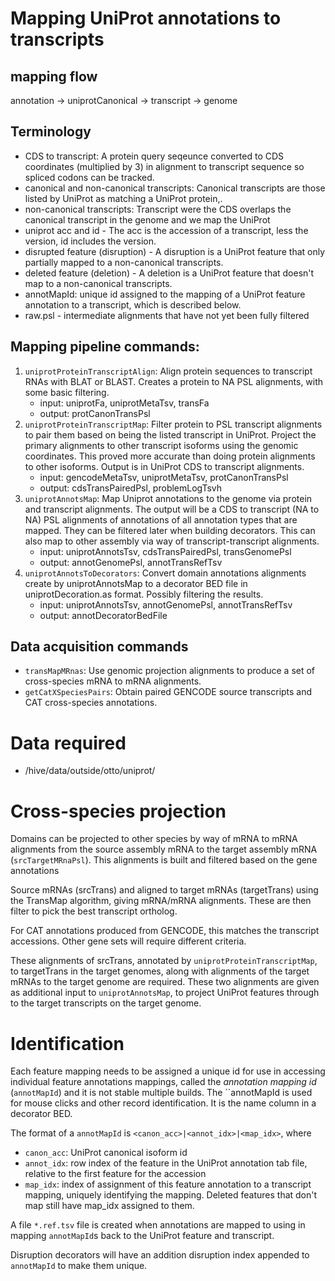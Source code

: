 # Mapping UniProt annotations to transcripts

## mapping flow

annotation -> uniprotCanonical -> transcript -> genome

## Terminology
- CDS to transcript: A protein query seqeunce converted to CDS coordinates (multiplied by 3) in alignment to transcript sequence so spliced codons can be tracked.
- canonical and non-canonical transcripts: Canonical transcripts are those listed by UniProt as matching a UniProt protein,.
- non-canonical transcripts: Transcript were the CDS overlaps the canonical transcript in the genome and we map the UniProt
- uniprot acc and id - The acc is the accession of a transcript, less the version, id includes the version.
- disrupted feature (disruption) - A disruption is a UniProt feature that only partially mapped to a non-canonical transcripts.
- deleted feature (deletion) - A deletion is a UniProt feature that doesn't map to a non-canonical transcripts.
- annotMapId: unique id assigned to the mapping of a UniProt feature annotation to a transcript, which is described below.
- raw.psl - intermediate alignments that have not yet been fully filtered

## Mapping pipeline commands:

1. `uniprotProteinTranscriptAlign`: Align protein sequences to transcript RNAs with BLAT or BLAST. Creates a protein to NA PSL alignments, with some basic filtering.
   * input: uniprotFa, uniprotMetaTsv, transFa
   * output: protCanonTransPsl
1. `uniprotProteinTranscriptMap`: Filter protein to PSL transcript alignments to pair them based on being the listed transcript in UniProt.  Project the primary alignments to other transcript isoforms using the genomic coordinates.  This proved more accurate than doing protein alignments to other isoforms.  Output is in UniProt CDS to transcript alignments.
   * input: gencodeMetaTsv, uniprotMetaTsv, protCanonTransPsl
   * output: cdsTransPairedPsl, problemLogTsvh
1. `uniprotAnnotsMap`: Map Uniprot annotations to the genome via protein and transcript alignments.  The output will be a CDS to transcript (NA to NA) PSL alignments of annotations of all annotation types that are mapped.  They can be filtered later when building decorators.  This can also map to other assembly via way of transcript-transcript alignments.
   * input: uniprotAnnotsTsv, cdsTransPairedPsl, transGenomePsl
   * output: annotGenomePsl, annotTransRefTsv
1. `uniprotAnnotsToDecorators`: Convert domain annotations alignments create by uniprotAnnotsMap to a decorator BED file in uniprotDecoration.as format.  Possibly filtering the results.
   * input: uniprotAnnotsTsv, annotGenomePsl, annotTransRefTsv
   * output: annotDecoratorBedFile

## Data acquisition commands
- `transMapMRnas`: Use genomic projection alignments to produce a set of cross-species mRNA to mRNA alignments.
- `getCatXSpeciesPairs`: Obtain paired GENCODE source transcripts and CAT cross-species annotations.

# Data required 

* /hive/data/outside/otto/uniprot/

# Cross-species projection

Domains can be projected to other species by way of mRNA to mRNA alignments
from the source assembly mRNA to the target assembly mRNA (`srcTargetMRnaPsl`).
This alignments is built and filtered based on the gene annotations

Source mRNAs (srcTrans) and aligned to target mRNAs (targetTrans) using
the TransMap algorithm, giving mRNA/mRNA alignments.  These are then
filter to pick the best transcript ortholog.  

For CAT annotations produced from GENCODE, this matches the transcript
accessions.  Other gene sets will require different criteria.

These alignments of srcTrans, annotated by `uniprotProteinTranscriptMap`, to
targetTrans in the target genomes, along with alignments of the target mRNAs
to the target genome are required.  These two alignments are given as
additional input to `uniprotAnnotsMap`, to project UniProt features through to
the target transcripts on the target genome.


# Identification

Each feature mapping needs to be assigned a unique id for use in accessing
individual feature annotations mappings, called the *annotation mapping id*
(`annotMapId`) and it is not stable multiple builds.  The ``annotMapId
is used for mouse clicks and other record identification.  It is the name column in
a decorator BED.

The format of a `annotMapId` is `<canon_acc>|<annot_idx>|<map_idx>`, where

- `canon_acc`: UniProt canonical isoform id
- `annot_idx`: row index of the feature in the UniProt annotation tab file, relative to the first feature for the accession
- `map_idx`: index of assignment of this feature annotation to a transcript mapping, uniquely identifying the mapping.  Deleted features that don't map still have map_idx assigned to them.

A file `*.ref.tsv` file is created when annotations are mapped to using in mapping `annotMapId`s back to the UniProt feature and transcript.

Disruption decorators will have an addition disruption index appended to `annotMapId` to make them unique.


